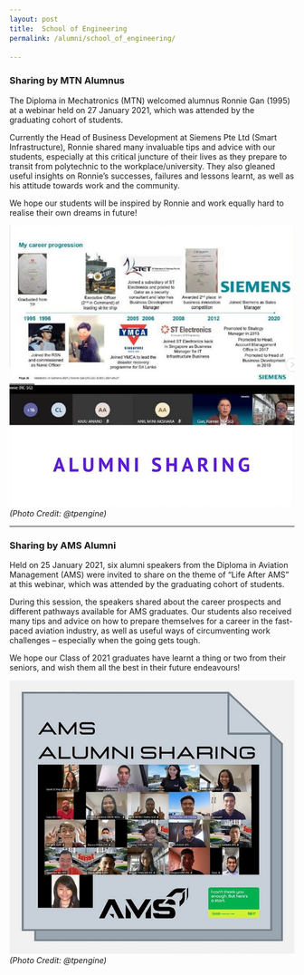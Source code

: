 ```yaml
---
layout: post
title:  School of Engineering
permalink: /alumni/school_of_engineering/

---
```

### Sharing by MTN Alumnus ###
The Diploma in Mechatronics (MTN) welcomed alumnus Ronnie Gan (1995) at a webinar held on 27 January 2021, which was attended by the graduating cohort of students. 

Currently the Head of Business Development at Siemens Pte Ltd (Smart Infrastructure), Ronnie shared many invaluable tips and advice with our students, especially at this critical juncture of their lives as they prepare to transit from polytechnic to the workplace/university. They also gleaned useful insights on Ronnie’s successes, failures and lessons learnt, as well as his attitude towards work and the community. 

We hope our students will be inspired by Ronnie and work equally hard to realise their own dreams in future!

![MTN Alumni](/images/BeConnected_buzz_ENG1.png)
<br>*(Photo Credit: @tpengine)*

---
### Sharing by AMS Alumni ###
Held on 25 January 2021, six alumni speakers from the Diploma in Aviation Management (AMS) were invited to share on the theme of “Life After AMS” at this webinar, which was attended by the graduating cohort of students. 

During this session, the speakers shared about the career prospects and different pathways available for AMS graduates. Our students also received many tips and advice on how to prepare themselves for a career in the fast-paced aviation industry, as well as useful ways of circumventing work challenges – especially when the going gets tough.

We hope our Class of 2021 graduates have learnt a thing or two from their seniors, and wish them all the best in their future endeavours!

![AMS Alumni](/images/BeConnected_buzz_ENG2.png)
<br>*(Photo Credit: @tpengine)*
